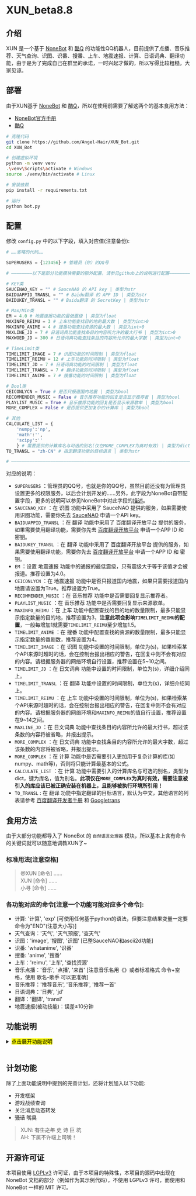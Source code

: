 # XUN_beta8.8

## 介绍

XUN 是一个基于 [NoneBot](https://github.com/richardchien/nonebot) 和 [酷Q](https://cqp.cc) 的功能性QQ机器人，目前提供了点播、音乐推荐、天气查询、识图、识番、搜番、上车、地震速报、计算、日语词典、翻译功能，由于是为了完成自己在群里的承诺，一时兴起才做的，所以写得比较粗糙，大家见谅。

## 部署

由于XUN基于 [NoneBot](https://github.com/richardchien/nonebot) 和 [酷Q](https://cqp.cc)，所以在使用前需要了解这两个的基本食用方法：

* [NoneBot官方手册](https://nonebot.cqp.moe)
* [酷Q](https://cqp.cc)

```bash
# 克隆代码
git clone https://github.com/Angel-Hair/XUN_Bot.git
cd XUN_Bot

# 创建虚拟环境
python -m venv venv
.\venv\Scripts\activate # Windows
source ./venv/bin/activate # Linux

# 安装依赖
pip install -r requirements.txt

# 运行
python bot.py
```

## 配置

修改 `config.py` 中的以下字段，填入对应值(注意备份):

```python
# ……省略的代码……

SUPERUSERS = {123456} # 管理员（你）的QQ号

# ————————以下是部分功能模块需要的额外配置，请参见github上的说明进行配置————————

# KEY类
SAUCENAO_KEY = "" # SauceNAO 的 API key | 类型为str
BAIDUAPPID_TRANSL = "" # Baidu翻译 的 APP ID | 类型为str
BAIDUKEY_TRANSL = "" # Baidu翻译 的 SecretKey | 类型为str

# Max/Min类
EM = 4.0 # 地震速报功能的最低震级 | 类型为float
MAXINFO_REIMU = 3 # 上车功能查找目的地的最大数 | 类型为int>0
MAXINFO_ANIME = 4 # 搜番功能查找资源的最大数 | 类型为int>0
MAXLINE_JD = 7 # 日语词典功能查找条目的内容所允许的最大行书 | 类型为int>0
MAXWOED_JD = 300 # 日语词典功能查找条目的内容所允许的最大字数 | 类型为int>0

# TimeLimit类
TIMELIMIT_IMAGE = 7 # 识图功能的时间限制 | 类型为float
TIMELIMIT_REIMU = 12 # 上车功能的时间限制 | 类型为float
TIMELIMIT_JD = 7 # 日语词典功能的时间限制 | 类型为float
TIMELIMIT_TRANSL = 7 # 翻译功能的时间限制 | 类型为float
TIMELIMIT_ANIME = 7 # 搜番功能的时间限制 | 类型为float

# Bool类
CEICONLYCN = True # 是否只报道国内地震 | 类型为bool
RECOMMENDER_MUSIC = False # 音乐推荐功能的回复是否显示推荐者 | 类型为bool
PLAYLIST_MUSIC = True # 音乐推荐功能的回复是否显示来源歌单 | 类型为bool
MORE_COMPLEX = False # 是否提供更加复杂的计算库 | 类型为bool

# 其他
CALCULATE_LIST = {
    'numpy':'np',
    'math':'',
    'scipy':''
    } # 需要提供的计算库名与可选的别名(仅在MORE_COMPLEX为真时有效) | 类型为dict
TO_TRANSL = "zh-CN" # 指定翻译功能的目标语言 | 类型为str

# —————————————————————————————————————————————————————————————————————————
```

对应的说明：

* `SUPERUSERS` ：管理员的QQ号，也就是你的QQ号，虽然目前还没有为管理员设置更多的权限服务，以后会计划开发的……另外，此字段为NoneBot自带配置字段，更多的说明可以参见NoneBot中对此字段的[描述](https://nonebot.cqp.moe/guide/basic-configuration.html#%E9%85%8D%E7%BD%AE%E8%B6%85%E7%BA%A7%E7%94%A8%E6%88%B7)。
* `SAUCENAO_KEY` ：在 识图 功能中采用了 SauceNAO 提供的服务，如果需要使用识图功能，需要你先去 [SauceNAO](https://saucenao.com/) 申请一个API key。
* `BAIDUAPPID_TRANSL` ：在 翻译 功能中采用了 百度翻译开放平台 提供的服务，如果需要使用翻译功能，需要你先去 [百度翻译开放平台](http://api.fanyi.baidu.com/) 申请一个APP ID 和 密钥。
* `BAIDUKEY_TRANSL` ：在 翻译 功能中采用了 百度翻译开放平台 提供的服务，如果需要使用翻译功能，需要你先去 [百度翻译开放平台](http://api.fanyi.baidu.com/) 申请一个APP ID 和 密钥。
* `EM` ：设置 地震速报 功能中的通报的最低震级，只有震级大于等于该值才会被报道。推荐设置为4.0。
* `CEICONLYCN` ：在 地震速报 功能中是否只报道国内地震，如果只需要报道国内地震请设置为True。推荐设置为True。
* `RECOMMENDER_MUSIC` ：在 音乐推荐 功能中是否需要回复显示推荐者。
* `PLAYLIST_MUSIC` ：在 音乐推荐 功能中是否需要回复显示来源歌单。
* `MAXINFO_REIMU` ：在 上车 功能中配置查找的目的地的数量限制，最多只能显示指定数量的目的地，推荐设置为3，**注意此项会影响`TIMELIMIT_REIMU`的配置**，一般每增加1就需要`TIMELIMIT_REIMU`至少增加1.5。
* `TIMELIMIT_ANIME` ：在 搜番 功能中配置查找的资源的数量限制，最多只能显示指定数量的番剧数，推荐设置为4。
* `TIMELIMIT_IMAGE` ：在 识图 功能中设置的时间限制，单位为(s)，如果检索某个API来源时超时的话，会在控制台报出相应的警告，在回复中则不会有对应的内容。请根据服务器的网络环境自行设置，推荐设置在5~10之间。
* `TIMELIMIT_JD` ：在 日文词典 功能中设置的时间限制，单位为(s)，详细介绍同上。
* `TIMELIMIT_TRANSL` ：在 翻译 功能中设置的时间限制，单位为(s)，详细介绍同上。
* `TIMELIMIT_REIMU` ：在 上车 功能中设置的时间限制，单位为(s)，如果检索某个API来源时超时的话，会在控制台报出相应的警告，在回复中则不会有对应的内容。请根据服务器的网络环境和`MAXINFO_REIMU`的值自行设置，推荐设置在9~14之间。
* `MAXLINE_JD` ：在 日文词典 功能中查找条目的内容所允许的最大行书，超过该条数的内容将被省略，并报出提示。
* `MORE_COMPLEX` ：在 日文词典 功能中查找条目的内容所允许的最大字数，超过该条数的内容将被省略，并报出提示。
* `MORE_COMPLEX` ：在 计算 功能中是否需要引入更加用于复杂计算的库(如numpy、math等)，否则将只能计算最基本的公式。
* `CALCULATE_LIST` ：在 计算 功能中需要引入的计算库名与可选的别名，类型为dict，键为库名，值为别名。**此项仅在`MORE_COMPLEX`为真时有效，需要注意被引入的库应该已被正确安装在机器上，且能够被执行环境所引用！**
* `TO_TRANSL` : 在 翻译 功能中指定翻译的目标语言，默认为中文，其他语言的列表请参考 [百度翻译开发者手册](http://api.fanyi.baidu.com/doc/21) 和 [Googletrans](https://github.com/ssut/py-googletrans)

## 食用方法

由于大部分功能都导入了 NoneBot 的 `自然语言处理器` 模块，所以基本上含有命令的关键词就可以随意地调教XUN了~

### 标准用法[注意空格]

>@XUN [命令] ……  
>XUN [命令] ……  
>小寻 [命令] ……  

### 各功能对应的命令[注意一个功能可能对应多个命令]:

* 计算: '计算', 'exp' [可使用任何基于python的语法，但要注意结果变量一定要命令为"END"(注意大小写)]
* 天气查询：'天气', '天气预报', '查天气'
* 识图：'image', '搜图', '识图' [已整SauceNAO和ascii2d功能]
* 识番: 'whatanime', '识番'
* 搜番: 'anime', '搜番'
* 上车：'reimu', '上车', '查找资源'
* 音乐点播：'音乐', '点播', '来首' [注意音乐名用《》或者标准格式 命令+空格，使用 歌名-歌手 可以更准确]
* 音乐推荐：'推荐音乐', '音乐推荐', '推荐一首'
* 日语词典：'日典', 'jd'
* 翻译：'翻译', 'transl'
* 地震速报(被动技能)：误差±10分钟

## 功能说明

<details>
<summary><mark> 点击展开功能说明</mark></summary>

### 识图

![1.png](https://i.loli.net/2020/01/04/FtiUZnSTPmCz3hJ.png)

此功能整合了以前的 SauceNAO 和 ascii2d 两个功能，主要针对ACG图像和推图，本来打算加入各主流搜索引擎识图功能的，但是发现并没用公开API，如果对接 Selenium 倒是可以实现，但是未免有点浪费资源，所以就没继续写了……

> XUN: 其实就是懒……

*由于功能中采用了 SauceNAO 提供的服务，如果需要使用识图功能，需要你先去 [SauceNAO](https://saucenao.com/) 申请一个API key，并修改 `config.py` 中 `SAUCENAO_KEY` 的值。*

**需要注意的是加入了超时机制，如果 SauceNAO 和 ascii2d 其中一个在检索的时候超时则不会有对应的结果！如果需要修改超时时间，需要修改 `config.py` 中的对应值， 详细配置请参考上面 [配置](#user-content-配置) 这一节的内容。**

### 计算

![2.png](https://i.loli.net/2020/03/28/sS8XPAm1yKpQJYf.png)

任何使用 Python 来计算的公式都可以使用此功能来计算，**但要注意你所需要的计算结果一定要赋值给名为 `END` (注意大小写)的变量，也就是说如果你只发送命令 `1+1` 是不会有任何结果，正确的命令为 `END=1+1` 。另外如果你需要得到更多变量的值，则一定不要命令任何变量为`END`，在这种情况下，默认会回复一个包含计算过程所有变量的值空间字典。**

看到这里聪明的你可能已经猜出来了，这个功能的原理就是利用Python中的 `exec` 函数来实现的，不过不用担心安全审计问题，在执行`exec`函数前会自动调用相应的审计函数来进行检查，如果检查出可能会损害服务器的命令会进行相应的报错，并不会执行其命令。**欢迎大家找出安全审计的漏洞并提出，我尽量会在第一时间内修复的。**

**!!!出于安全考虑，该功能在7.0-beta版本之后移除了__import__模块，任何用于计算的被信任的库需要被单独写入 `CALCULATE_LIST` 的值当中来引入，请注意正确配置 `MORE_COMPLEX` 和 `CALCULATE_LIST` 这两项，详细配置请参考上面 [配置](#user-content-配置) 这一节的内容。!!!**

### 音乐点播

![3.png](https://i.loli.net/2020/01/04/jqALO8ZvXmzfx6h.png)

这个基本的功能相信不用我更多的介绍了吧，**需要注意的是音乐名用《》括起来或者使用标准格式: 命令+空格，另外使用 歌名-歌手 的格式可以使结果更准确。**

### 音乐推荐

![4.png](https://i.loli.net/2020/01/04/bs9deW4gLmXPcAC.png)

输入 `对应命令 + 你需要音乐的描述` 就可以得到推荐音乐的回复，其中包含该歌曲所被包含歌单的信息。

### 识番(原搜番功能)

![5.png](https://i.loli.net/2020/01/04/9nPh3kQM7cbz4rE.png)

该功能利用了![trace.moe](https://trace.moe/)公共API，会得到对应图片的番剧名称和时间锚点。

**！注意，此功能原名为 搜番 ，在8.8-beta版本后被正式更名为 识番 ！**

### 搜番

![11.png](https://i.loli.net/2020/04/16/6cml3THnrEkpvSR.png)

修改 `config.py` 中的 `MAXINFO_ANIME` 此值，可以更改回复时返回的资源数目，详细配置请参考上面 [配置](#user-content-配置) 这一节的内容。

*与识番功能搭配食用，味道更佳~*

### 天气查询

![6.png](https://i.loli.net/2020/01/04/Sd7FZkI2w5n9c4b.png)

命令中包含‘小寻’和‘天气’这两个关键字和一个地名就可以得到对应地名的天气了。**注意只能查询国内的天气。**

### 地震速报

![7.png](https://i.loli.net/2020/01/04/rjl3mY7M4NodIct.png)

被动技能，不需要主动调用。默认情况下只会报道发生在国内的地震并且要求震级大于等于4.0，如果需要报道周边国家的地震或者需要修改最低震级，需要修改 `config.py` 中的对应值，详细配置请参考上面 [配置](#user-content-配置) 这一节的内容。

**注意启用该功能会每隔一分钟检索一次 ![国家地震台网](http://news.ceic.ac.cn/) ,比较消耗资源，如果不需要启用该功能，只需要在 `\include\plugins\` 目录下删掉对应 `ceic` 文件夹并重启XUN就可以了。**

### 日语词典

![9.png](https://i.loli.net/2020/03/28/SG7fdCcPRMxmuDt.png)

此功能没有启用 `自然语言处理器` 模块，所以请用 `标准命令格式 + 查询单词` 的形式来使用，将会得到对应单词的部分词典释义。**过长或者行数过多的释义段将会被省略，并给出提示。**

**应提灯喵汉化组所需做的功能，如果不需要该功能，只需要在 `\include\plugins\` 目录下删掉对应 `japanese_dictionary` 文件夹并重启XUN就可以了。**

### 翻译

![10.png](https://i.loli.net/2020/03/30/JZ3Un1wSmAyHDl8.png)

翻译功能可以自动识别源语言，默认目标语言为中文，如要更改可修改 `config.py` 中 `TO_TRANSL` 的值，**由于采用了 百度翻译开放平台 提供的服务，需要你先去 [百度翻译开放平台](http://api.fanyi.baidu.com/) 申请一个APP ID 和 密钥，并修改 `BAIDUKEY_TRANSL` 和 `BAIDUAPPID_TRANSL` 的值。** 详细配置请参考上面 [配置](#user-content-配置) 这一节的内容。

### 上车

![8.png](https://i.loli.net/2020/01/16/J5NSW2BfbjMK6VZ.png)

注意此功能没有启用 `自然语言处理器` 模块，所以请用 `标准命令格式 + 目的地关键词` 的形式来告诉XUN你想要去的目的地。

*7.6-beta版本后加入了通过输入关键词 `最近的存档` 来查看最新的投稿的选项*

**关于此功能我不会再有过多的描述了，请自行体会。**

</details>
<br>

## 计划功能

除了上面功能说明中提到的完善计划，还将计划加入以下功能:

* 开发框架
* 游戏战绩查询
* 关注消息动态转发
* ~~骚话~~ 嘴臭

> XUN: ~~有生之年~~ 史 诗 巨 坑  
> AH: 下属不许啵上司嘴！

## 开源许可证

本项目使用 [LGPLv3](https://github.com/Angel-Hair/XUN_Bot/blob/master/LICENSE) 许可证，由于本项目的特殊性，本项目的源码中出现在 NoneBot 文档的部分（例如作为其示例代码），不使用 LGPLv3 许可，而使用和 NoneBot 一样的 MIT 许可。
